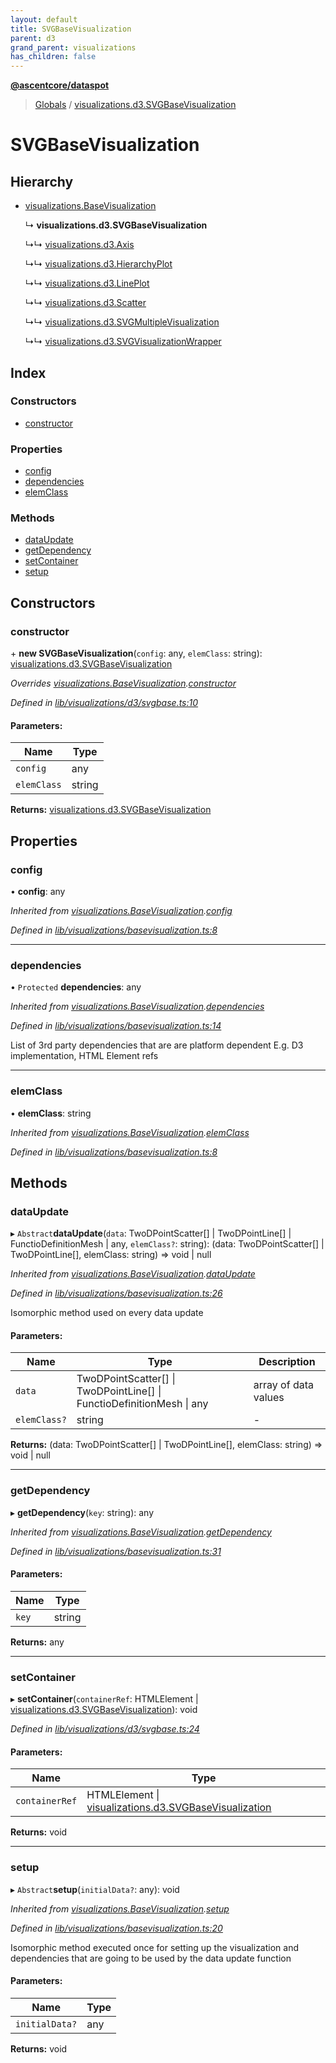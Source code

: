 ```yaml
---
layout: default
title: SVGBaseVisualization
parent: d3
grand_parent: visualizations
has_children: false
---
```


**[@ascentcore/dataspot](../README.md)**

> [Globals](../globals.md) / [visualizations.d3.SVGBaseVisualization](visualizations_d3_svgbasevisualization)

# SVGBaseVisualization

## Hierarchy

* [visualizations.BaseVisualization](visualizations_basevisualization)

  ↳ **visualizations.d3.SVGBaseVisualization**

  ↳↳ [visualizations.d3.Axis](visualizations_d3_axis)

  ↳↳ [visualizations.d3.HierarchyPlot](visualizations_d3_hierarchyplot)

  ↳↳ [visualizations.d3.LinePlot](visualizations_d3_lineplot)

  ↳↳ [visualizations.d3.Scatter](visualizations_d3_scatter)

  ↳↳ [visualizations.d3.SVGMultipleVisualization](visualizations_d3_svgmultiplevisualization)

  ↳↳ [visualizations.d3.SVGVisualizationWrapper](visualizations_d3_svgvisualizationwrapper)

## Index

### Constructors

* [constructor](visualizations_d3_svgbasevisualization#constructor)

### Properties

* [config](visualizations_d3_svgbasevisualization#config)
* [dependencies](visualizations_d3_svgbasevisualization#dependencies)
* [elemClass](visualizations_d3_svgbasevisualization#elemclass)

### Methods

* [dataUpdate](visualizations_d3_svgbasevisualization#dataupdate)
* [getDependency](visualizations_d3_svgbasevisualization#getdependency)
* [setContainer](visualizations_d3_svgbasevisualization#setcontainer)
* [setup](visualizations_d3_svgbasevisualization#setup)

## Constructors

### constructor

\+ **new SVGBaseVisualization**(`config`: any, `elemClass`: string): [visualizations.d3.SVGBaseVisualization](visualizations_d3_svgbasevisualization)

*Overrides [visualizations.BaseVisualization](visualizations_basevisualization).[constructor](visualizations_basevisualization#constructor)*

*Defined in [lib/visualizations/d3/svgbase.ts:10](https://github.com/ascentcore/dataspot/blob/5151dd9/lib/visualizations/d3/svgbase.ts#L10)*

#### Parameters:

Name | Type |
------ | ------ |
`config` | any |
`elemClass` | string |

**Returns:** [visualizations.d3.SVGBaseVisualization](visualizations_d3_svgbasevisualization)

## Properties

### config

•  **config**: any

*Inherited from [visualizations.BaseVisualization](visualizations_basevisualization).[config](visualizations_basevisualization#config)*

*Defined in [lib/visualizations/basevisualization.ts:8](https://github.com/ascentcore/dataspot/blob/5151dd9/lib/visualizations/basevisualization.ts#L8)*

___

### dependencies

• `Protected` **dependencies**: any

*Inherited from [visualizations.BaseVisualization](visualizations_basevisualization).[dependencies](visualizations_basevisualization#dependencies)*

*Defined in [lib/visualizations/basevisualization.ts:14](https://github.com/ascentcore/dataspot/blob/5151dd9/lib/visualizations/basevisualization.ts#L14)*

List of 3rd party dependencies that are are platform dependent
E.g. D3 implementation, HTML Element refs

___

### elemClass

•  **elemClass**: string

*Inherited from [visualizations.BaseVisualization](visualizations_basevisualization).[elemClass](visualizations_basevisualization#elemclass)*

*Defined in [lib/visualizations/basevisualization.ts:8](https://github.com/ascentcore/dataspot/blob/5151dd9/lib/visualizations/basevisualization.ts#L8)*

## Methods

### dataUpdate

▸ `Abstract`**dataUpdate**(`data`: TwoDPointScatter[] \| TwoDPointLine[] \| FunctioDefinitionMesh \| any, `elemClass?`: string): (data: TwoDPointScatter[] \| TwoDPointLine[], elemClass: string) => void \| null

*Inherited from [visualizations.BaseVisualization](visualizations_basevisualization).[dataUpdate](visualizations_basevisualization#dataupdate)*

*Defined in [lib/visualizations/basevisualization.ts:26](https://github.com/ascentcore/dataspot/blob/5151dd9/lib/visualizations/basevisualization.ts#L26)*

Isomorphic method used on every data update

#### Parameters:

Name | Type | Description |
------ | ------ | ------ |
`data` | TwoDPointScatter[] \| TwoDPointLine[] \| FunctioDefinitionMesh \| any | array of data values  |
`elemClass?` | string | - |

**Returns:** (data: TwoDPointScatter[] \| TwoDPointLine[], elemClass: string) => void \| null

___

### getDependency

▸ **getDependency**(`key`: string): any

*Inherited from [visualizations.BaseVisualization](visualizations_basevisualization).[getDependency](visualizations_basevisualization#getdependency)*

*Defined in [lib/visualizations/basevisualization.ts:31](https://github.com/ascentcore/dataspot/blob/5151dd9/lib/visualizations/basevisualization.ts#L31)*

#### Parameters:

Name | Type |
------ | ------ |
`key` | string |

**Returns:** any

___

### setContainer

▸ **setContainer**(`containerRef`: HTMLElement \| [visualizations.d3.SVGBaseVisualization](visualizations_d3_svgbasevisualization)): void

*Defined in [lib/visualizations/d3/svgbase.ts:24](https://github.com/ascentcore/dataspot/blob/5151dd9/lib/visualizations/d3/svgbase.ts#L24)*

#### Parameters:

Name | Type |
------ | ------ |
`containerRef` | HTMLElement \| [visualizations.d3.SVGBaseVisualization](visualizations_d3_svgbasevisualization) |

**Returns:** void

___

### setup

▸ `Abstract`**setup**(`initialData?`: any): void

*Inherited from [visualizations.BaseVisualization](visualizations_basevisualization).[setup](visualizations_basevisualization#setup)*

*Defined in [lib/visualizations/basevisualization.ts:20](https://github.com/ascentcore/dataspot/blob/5151dd9/lib/visualizations/basevisualization.ts#L20)*

Isomorphic method executed once for setting up the visualization and dependencies
that are going to be used by the data update function

#### Parameters:

Name | Type |
------ | ------ |
`initialData?` | any |

**Returns:** void
